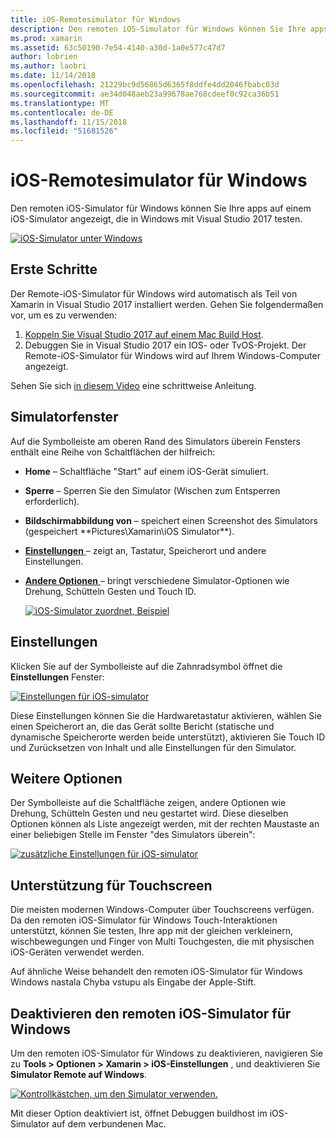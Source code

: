 ```yaml
---
title: iOS-Remotesimulator für Windows
description: Den remoten iOS-Simulator für Windows können Sie Ihre apps auf einem iOS-Simulator angezeigt, die in Windows mit Visual Studio 2017 testen.
ms.prod: xamarin
ms.assetid: 63c50190-7e54-4140-a30d-1a0e577c47d7
author: lobrien
ms.author: laobri
ms.date: 11/14/2018
ms.openlocfilehash: 21229bc9d56865d6365f8ddfe4dd2046fbabc03d
ms.sourcegitcommit: ae34d048aeb23a99678ae768cdeef0c92ca36b51
ms.translationtype: MT
ms.contentlocale: de-DE
ms.lasthandoff: 11/15/2018
ms.locfileid: "51681526"
---
```

# <a name="remoted-ios-simulator-for-windows"></a>iOS-Remotesimulator für Windows

Den remoten iOS-Simulator für Windows können Sie Ihre apps auf einem iOS-Simulator angezeigt, die in Windows mit Visual Studio 2017 testen.

[![](images/hero-sml.png "iOS-Simulator unter Windows")](images/hero.png#lightbox)

## <a name="getting-started"></a>Erste Schritte

Der Remote-iOS-Simulator für Windows wird automatisch als Teil von Xamarin in Visual Studio 2017 installiert werden. Gehen Sie folgendermaßen vor, um es zu verwenden:

1. [Koppeln Sie Visual Studio 2017 auf einem Mac Build Host](~/ios/get-started/installation/windows/connecting-to-mac/index.md).
2. Debuggen Sie in Visual Studio 2017 ein IOS- oder TvOS-Projekt. Der Remote-iOS-Simulator für Windows wird auf Ihrem Windows-Computer angezeigt.

Sehen Sie sich [in diesem Video](deploy.md) eine schrittweise Anleitung.

## <a name="simulator-window"></a>Simulatorfenster

Auf die Symbolleiste am oberen Rand des Simulators überein Fensters enthält eine Reihe von Schaltflächen der hilfreich:

- **Home** – Schaltfläche "Start" auf einem iOS-Gerät simuliert.
- **Sperre** – Sperren Sie den Simulator (Wischen zum Entsperren erforderlich).
- **Bildschirmabbildung von** – speichert einen Screenshot des Simulators (gespeichert **Pictures\Xamarin\iOS Simulator\**).
- [**Einstellungen** ](#settings) – zeigt an, Tastatur, Speicherort und andere Einstellungen.
- [**Andere Optionen** ](#other-options) – bringt verschiedene Simulator-Optionen wie Drehung, Schütteln Gesten und Touch ID.

    [![](images/maps-app-sml.png "iOS-Simulator zuordnet, Beispiel")](images/maps-app.png#lightbox)

## <a name="settings"></a>Einstellungen

Klicken Sie auf der Symbolleiste auf die Zahnradsymbol öffnet die **Einstellungen** Fenster:

[![](images/settings-sml.png "Einstellungen für iOS-simulator")](images/settings.png#lightbox)

Diese Einstellungen können Sie die Hardwaretastatur aktivieren, wählen Sie einen Speicherort an, die das Gerät sollte Bericht (statische und dynamische Speicherorte werden beide unterstützt), aktivieren Sie Touch ID und Zurücksetzen von Inhalt und alle Einstellungen für den Simulator.

## <a name="other-options"></a>Weitere Optionen

Der Symbolleiste auf die Schaltfläche zeigen, andere Optionen wie Drehung, Schütteln Gesten und neu gestartet wird. Diese dieselben Optionen können als Liste angezeigt werden, mit der rechten Maustaste an einer beliebigen Stelle im Fenster "des Simulators überein":

[![](images/more-sml.png "zusätzliche Einstellungen für iOS-simulator")](images/more.png#lightbox)

## <a name="touchscreen-support"></a>Unterstützung für Touchscreen

Die meisten modernen Windows-Computer über Touchscreens verfügen. Da den remoten iOS-Simulator für Windows Touch-Interaktionen unterstützt, können Sie testen, Ihre app mit der gleichen verkleinern, wischbewegungen und Finger von Multi Touchgesten, die mit physischen iOS-Geräten verwendet werden.

Auf ähnliche Weise behandelt den remoten iOS-Simulator für Windows Windows nastala Chyba vstupu als Eingabe der Apple-Stift.

## <a name="disabling-the-remoted-ios-simulator-for-windows"></a>Deaktivieren den remoten iOS-Simulator für Windows

Um den remoten iOS-Simulator für Windows zu deaktivieren, navigieren Sie zu **Tools > Optionen > Xamarin > iOS-Einstellungen** , und deaktivieren Sie **Simulator Remote auf Windows**.

[![](images/options-sml.png "Kontrollkästchen, um den Simulator verwenden.")](images/options.png#lightbox)

Mit dieser Option deaktiviert ist, öffnet Debuggen buildhost im iOS-Simulator auf dem verbundenen Mac.
